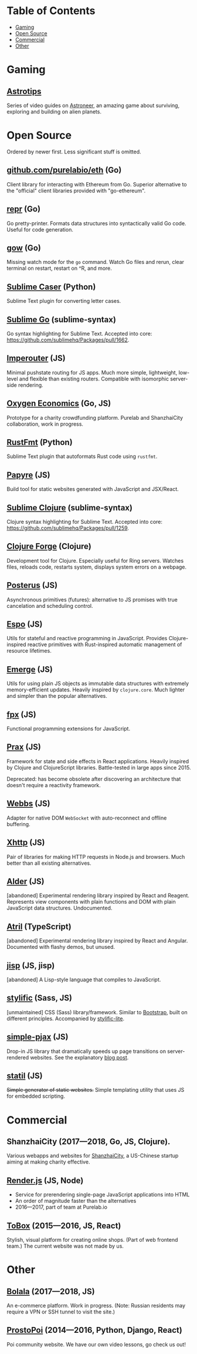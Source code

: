 # Table of Contents

* [Gaming](#gaming)
* [Open Source](#open-source)
* [Commercial](#commercial)
* [Other](#other)

# Gaming

## [Astrotips](https://www.youtube.com/channel/UCt6dH_XZxJCgaa6vwqrwFxA)

Series of video guides on [Astroneer](https://astroneer.space), an amazing game about surviving, exploring and building on alien planets.

# Open Source

Ordered by newer first. Less significant stuff is omitted.

## [github.com/purelabio/eth](https://github.com/purelabio/eth) <span class="fg-faded font-normal">(Go)</span>

Client library for interacting with Ethereum from Go. Superior alternative to the "official" client libraries provided with "go-ethereum".

## [repr](https://github.com/mitranim/repr) <span class="fg-faded font-normal">(Go)</span>

Go pretty-printer. Formats data structures into syntactically valid Go code. Useful for code generation.

## [gow](https://github.com/mitranim/gow) <span class="fg-faded font-normal">(Go)</span>

Missing watch mode for the `go` command. Watch Go files and rerun, clear terminal on restart, restart on <key>^R</key>, and more.

## [Sublime Caser](https://github.com/mitranim/sublime-caser) <span class="fg-faded font-normal">(Python)</span>

Sublime Text plugin for converting letter cases.

## [Sublime Go](https://github.com/mitranim/sublime-gox) <span class="fg-faded font-normal">(sublime-syntax)</span>

Go syntax highlighting for Sublime Text. Accepted into core: https://github.com/sublimehq/Packages/pull/1662.

## [Imperouter](https://github.com/mitranim/imperouter) <span class="fg-faded font-normal">(JS)</span>

Minimal pushstate routing for JS apps. Much more simple, lightweight, low-level and flexible than existing routers. Compatible with isomorphic server-side rendering.

## [Oxygen Economics](https://github.com/ShanzhaiCity/oxygen-economics) <span class="fg-faded font-normal">(Go, JS)</span>

Prototype for a charity crowdfunding platform. Purelab and ShanzhaiCity collaboration, work in progress.

## [RustFmt](https://github.com/mitranim/sublime-rust-fmt) <span class="fg-faded font-normal">(Python)</span>

Sublime Text plugin that autoformats Rust code using `rustfmt`.

## [Papyre](https://github.com/mitranim/papyre) <span class="fg-faded font-normal">(JS)</span>

Build tool for static websites generated with JavaScript and JSX/React.

## [Sublime Clojure](https://github.com/mitranim/sublime-clojure) <span class="fg-faded font-normal">(sublime-syntax)</span>

Clojure syntax highlighting for Sublime Text. Accepted into core: https://github.com/sublimehq/Packages/pull/1259.

## [Clojure Forge](https://github.com/mitranim/clojure-forge) <span class="fg-faded font-normal">(Clojure)</span>

Development tool for Clojure. Especially useful for Ring servers. Watches files, reloads code, restarts system, displays system errors on a webpage.

## [Posterus](https://github.com/mitranim/posterus) <span class="fg-faded font-normal">(JS)</span>

Asynchronous primitives (futures): alternative to JS promises with true cancelation and scheduling control.

## [Espo](https://github.com/mitranim/espo) <span class="fg-faded font-normal">(JS)</span>

Utils for stateful and reactive programming in JavaScript. Provides Clojure-inspired reactive primitives with Rust-inspired automatic management of resource lifetimes.

## [Emerge](https://github.com/mitranim/emerge) <span class="fg-faded font-normal">(JS)</span>

Utils for using plain JS objects as immutable data structures with extremely memory-efficient updates. Heavily inspired by `clojure.core`. Much lighter and simpler than the popular alternatives.

## [fpx](https://github.com/mitranim/fpx) <span class="fg-faded font-normal">(JS)</span>

Functional programming extensions for JavaScript.

## [Prax](https://mitranim.com/prax/) <span class="fg-faded font-normal">(JS)</span>

Framework for state and side effects in React applications. Heavily inspired by Clojure and ClojureScript libraries. Battle-tested in large apps since 2015.

Deprecated: has become obsolete after discovering an architecture that doesn't require a reactivity framework.

## [Webbs](https://github.com/mitranim/webbs) <span class="fg-faded font-normal">(JS)</span>

Adapter for native DOM `WebSocket` with auto-reconnect and offline buffering.

## [Xhttp](https://github.com/mitranim/xhttp) <span class="fg-faded font-normal">(JS)</span>

Pair of libraries for making HTTP requests in Node.js and browsers. Much better than all existing alternatives.

## [Alder](https://github.com/mitranim/alder) <span class="fg-faded font-normal">(JS)</span>

[abandoned] Experimental rendering library inspired by React and Reagent. Represents view components with plain functions and DOM with plain JavaScript data structures. Undocumented.

## [Atril](https://mitranim.com/atril/) <span class="fg-faded font-normal">(TypeScript)</span>

[abandoned] Experimental rendering library inspired by React and Angular. Documented with flashy demos, but unused.

## [jisp](https://github.com/mitranim/jisp) <span class="fg-faded font-normal">(JS, jisp)</span>

[abandoned] A Lisp-style language that compiles to JavaScript.

## [stylific](https://mitranim.com/stylific/) <span class="fg-faded font-normal">(Sass, JS)</span>

[unmaintained] CSS (Sass) library/framework. Similar to [Bootstrap](https://getbootstrap.com), built on different principles. Accompanied by [stylific-lite](https://mitranim.com/stylific-lite/).

## [simple-pjax](https://github.com/mitranim/simple-pjax) <span class="fg-faded font-normal">(JS)</span>

Drop-in JS library that dramatically speeds up page transitions on server-rendered websites. See the explanatory [blog post](/posts/cheating-for-performance-pjax/).

## [statil](https://github.com/mitranim/statil) <span class="fg-faded font-normal">(JS)</span>

~~Simple generator of static websites.~~ Simple templating utility that uses JS for embedded scripting.

# Commercial

## ShanzhaiCity <span class="fg-faded font-normal">(2017—2018, Go, JS, Clojure).</span>

Various webapps and websites for [ShanzhaiCity](https://shanzhaicity.com), a US-Chinese startup aiming at making charity effective.

## [Render.js](https://renderjs.io) <span class="fg-faded font-normal">(JS, Node)</span>

  * Service for prerendering single-page JavaScript applications into HTML
  * An order of magnitude faster than the alternatives
  * 2016—2017, part of team at Purelab.io

## [ToBox](https://tobox.com) <span class="fg-faded font-normal">(2015—2016, JS, React)</span>

Stylish, visual platform for creating online shops. (Part of web frontend team.) The current website was not made by us.

# Other

## [Bolala](https://bolala.ru) <span class="fg-faded font-normal">(2017—2018, JS)</span>

An e-commerce platform. Work in progress. (Note: Russian residents may require a VPN or SSH tunnel to visit the site.)

## [ProstoPoi](http://prostopoi.ru) <span class="fg-faded font-normal">(2014—2016, Python, Django, React)</span>

Poi community website. We have our own video lessons, go check us out!
